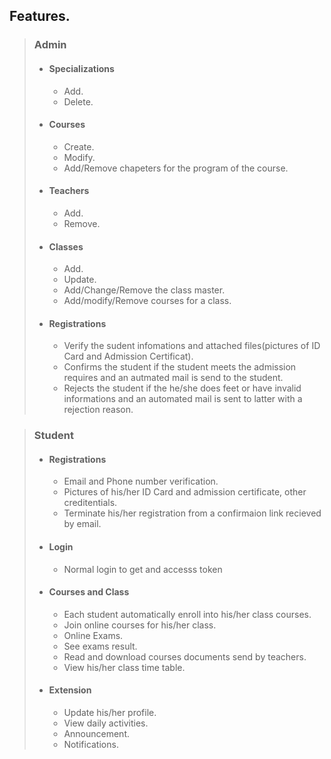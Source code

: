 ## Features.

> ### Admin
>
> -   #### Specializations
>
>     -   Add.
>     -   Delete.
>
> -   #### Courses
>
>     -   Create.
>     -   Modify.
>     -   Add/Remove chapeters for the program of the course.
>
> -   #### Teachers
>
>     -   Add.
>     -   Remove.
>
> -   #### Classes
>     -   Add.
>     -   Update.
>     -   Add/Change/Remove the class master.
>     -   Add/modify/Remove courses for a class.
> -   #### Registrations
>     -   Verify the sudent infomations and attached files(pictures of ID Card and Admission Certificat).
>     -   Confirms the student if the student meets the admission requires and an autmated mail is send to the student.
>     -   Rejects the student if the he/she does feet or have invalid informations and an automated mail is sent to latter with a rejection reason.

> ### Student
>
> -   #### Registrations
>     -   Email and Phone number verification.
>     -   Pictures of his/her ID Card and admission certificate, other creditentials.
>     -   Terminate his/her registration from a confirmaion link recieved by email.
> -   #### Login
>
>     -   Normal login to get and accesss token
>
> -   #### Courses and Class
>     -   Each student automatically enroll into his/her class courses.
>     -   Join online courses for his/her class.
>     -   Online Exams.
>     -   See exams result.
>     -   Read and download courses documents send by teachers.
>     -   View his/her class time table.
> -   #### Extension
>     -   Update his/her profile.
>     -   View daily activities.
>     -   Announcement.
>     -   Notifications.
